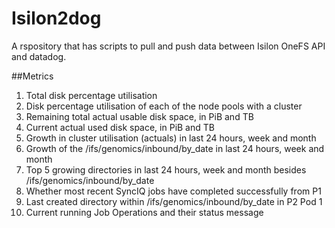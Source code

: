 # Isilon2dog
A rspository that has scripts to pull and push data between Isilon OneFS API and datadog. 


##Metrics
1) Total disk percentage utilisation 
2) Disk percentage utilisation of each of the node pools with a cluster 
3) Remaining total actual usable disk space, in PiB and TB 
4) Current actual used disk space, in PiB and TB 
5) Growth in cluster utilisation (actuals) in last 24 hours, week and month 
6) Growth of the /ifs/genomics/inbound/by_date in last 24 hours, week and month 
7) Top 5 growing directories in last 24 hours, week and month besides /ifs/genomics/inbound/by_date 
8) Whether most recent SyncIQ jobs have completed successfully from P1 
9) Last created directory within /ifs/genomics/inbound/by_date in P2 Pod 1 
10) Current running Job Operations and their status message 
